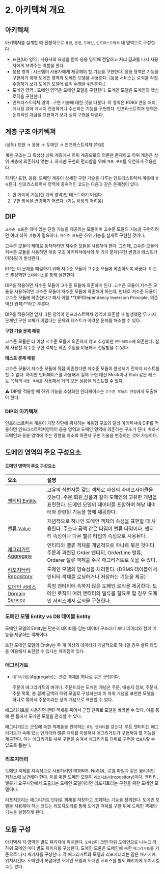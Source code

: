 # 2. 아키텍쳐 개요

## 아키텍쳐 <a id="88fd4782-c80e-444b-a502-ea6c944ca866"></a>

아키텍쳐를 설계할 때 전형적으로 `표현`, `응용`, `도메인`, `인프라스트럭쳐` 네 영역으로 구성한다.

* 표현\(UI\) 영역 : 사용자의 요청을 받아 응용 영역에 전달하고 처리 결과를 다시 사용자에게 보여주는 역할을 한다.
* 응용 영역 : 시스템이 사용자에게 제공해야 할 기능을 구현한다. 응용 영역은 기능을 구현하기 위해 도메인 영역의 도메인 모델을 사용한다. \(응용 서비스는 로직을 직접 수행하기 보다 도메인 모델에 로직 수행을 위임한다.\)
* 도메인 영역 : 도메인 영역은 도메인 모델을 구현한다. 도메인 모델은 도메인의 핵심 로직을 구현한다.
* 인프라스트럭쳐 영역 : 구현 기술에 대한 것을 다룬다. 이 영역은 RDBS 연동 처리, 메시징 큐에 메시지 전송하거나 수신하는 기능을 구현한다. 인프라스트럭쳐 영역은 논리적인 개념을 표현하기 보다 실제 구현을 다룬다.

## 계층 구조 아키텍쳐 <a id="7da502ca-98f7-48f0-aa83-84e6fb3494a6"></a>

\(상위\) 표현 → 응용 → 도메인 → 인프라스트럭쳐 \(하위\)

계층 구조는 그 특성상 상위 계층에서 하위 계층으로의 의존만 존재하고 하위 계층은 상위 계층에 의존하지 않는다. 하지만 구현의 편리함을 위해 `계층 구조`를 유연하게 적용한다.

하지만 표현, 응용, 도메인 계층이 상세한 구현 기술을 다루는 인프라스트럭쳐 계층에 `종속`된다. 인프라스트럭쳐 영역에 종속적인 코드는 다음과 같은 문제점이 있다.

1. 한 가지의 기능\(한 개의 영역\)만 테스트하기 어렵다.
2. 구현 방식을 변경하기 어렵다. \(기능 확장의 어려움\)

## DIP <a id="63354586-e900-4a17-b181-070e4be6ad40"></a>

`고수준 모듈`은 의미 있는 단일 기능을 제공하는 모듈이며 고수준 모듈의 기능을 구현하려면 여러 하위 기능이 필요하다. `저수준 모듈`은 하위 기능을 실제로 구현한 것이다.

고수준 모듈이 제대로 동작하려면 저수준 모듈을 사용해야 한다. 그런데, 고수준 모듈이 저수준 모듈을 사용하면 계층 구조 아키텍쳐에서의 두 가지 문제\(구현 변경과 테스트가 어려움\)가 발생한다.

`DIP`는 이 문제를 해결하기 위해 저수준 모듈이 고수준 모듈에 의존하도록 바꾼다. 이것은 추상화한 `인터페이스`를 통해 실현한다.

DIP를 적용하면 저수준 모듈이 고수준 모듈에 의존하게 된다. 고수준 모듈이 저수준 모듈을 사용하려면 고수준 모듈이 저수준 모듈에 의존해야 하는데, 반대로 저수준 모듈이 고수준 모듈에 의존한다고 해서 이를 **DIP\(Dependency Inversion Principle, 의존 역전 원칙\)**라고 부른다.

DIP를 적용하면 앞서 다른 영역이 인프라스트럭쳐 영역에 의존할 때 발생했던 두 가지 문제인 구현 교체가 어렵다는 문제와 테스트가 어려운 문제를 해소할 수 있다.

**구현 기술 문제 해결**

고수준 모듈은 더 이상 저수준 모듈에 의존하지 않고 추상화한 `인터페이스`에 의존한다. 실제 사용할 저수준 구현 객체는 의존 주입을 이용해서 전달받을 수 있다.

**테스트 문제 해결**

고수준 모듈이 저수준 모듈에 직접 의존했다면 저수준 모듈이 완성되기 전까지 테스트를 할 수 없다. 하지만 인터페이스를 사용해서 실제 구현 대신 Mock이나 Stub 같은 테스트 목적의 `대용 객체`를 사용해서 거의 모든 상황을 테스트할 수 있다.

⚠ DIP를 적용할 때 하위 기능을 추상화한 인터페이스는 `고수준 모듈의 관점`에서 도출해야 한다.

### DIP와 아키텍쳐 <a id="32fe53cc-e20e-4374-b90f-c7b17583bf77"></a>

인프라스트럭쳐 계층이 가장 하단에 위치하는 계층형 구조와 달리 아키텍쳐에 DIP를 적용하면 인프라스트럭쳐영역이 응용 영역과 도메인 영역에 의존하는 구조가 된다. 따라서 도메인과 응용 영역에 주는 영향을 최소화 하면서 구현 기술을 변경하는 것이 가능하다.

## 도메인 영역의 주요 구성요소 <a id="4bb1cc96-4321-4a0e-a812-8d3e5ff58f9f"></a>

#### 도메인 영역의 주요 구성요소

| 요소 | 설명 |
| :--- | :--- |
| [엔티티 Entitiy](https://www.notion.so/Entitiy-6837d25d743c4612bce3a7b816ea35da) | 고유의 식별자를 갖는 객체로 자신의 라이프사이클을 갖는다. 주문,회원,상품과 같이 도메인의 고유한 개념을 표현한다. 도메인 모델의 데이터를 포함하며 해당 데이터와 관련된 기능을 함께 제공한다. |
| [밸류 Value](https://www.notion.so/Value-8813d68c17aa4e96bd334c96d2d9b049) | 개념적으로 하나인 도메인 객체의 속성을 표현할 때 사용한다. 주소나 금액 같은 타입이 밸류 타입이다. 엔티티 속성이나 다른 밸류 타입의 속성으로 사용된다. |
| [애그리거트 Aggregate](https://www.notion.so/Aggregate-e9ebc80b3754442a8759ce2c6b01e1b5) | 엔티티와 밸류 객체를 개념적으로 하나로 묶은 것이다. 주문과 과련된 Order 엔티티, OrderLine 밸류, Orderer 밸류 객체를 주문 애그리거트로 묶을 수 있다. |
| [리포지터리 Repository](https://www.notion.so/Repository-5956a518a0c44f4dbe6b2e9d39a80ac4) | 도메인 모델의 영속성을 처리한다. \(DBMS 테이블에서 엔티티 객체를 로딩하거나 저장하는 기능을 제공\) |
| [도메인 서비스 Domain Service](https://www.notion.so/Domain-Service-b979c90ac68940f182d9e132752ad6fc) | 특정 엔티티에 속하지 않은 도메인 로직을 제공한다. 도메인 로직이 여러 엔티티와 밸류를 필요로 할 경우 도메인 서비스에서 로직을 구현한다. |

### 도메인 모델 Entity vs DB 테이블 Entity <a id="d3adfa46-eb49-46c7-aa4a-150cbe8323a5"></a>

도메인 모델의 Entity는 단순히 데이터를 담는 데이터 구조라기 보다 데이터와 함께 기능을 제공하는 객체이다.

또한 도메인 모델의 Entity는 두 개 이상의 데이터가 개념적으로 하나일 경우 밸류 타입을 이용해서 표현할 수 있다는 차이점이 있다.

### 애그리거트 <a id="eb681ac4-c8a7-4cb5-8718-369dc5d7b7fb"></a>

* `애그리거트`\(Aggregate\)는 관련 객체를 하나로 묶은 군집이다.

  주문이 애그리거트의 예이다. 주문이라는 도메인 개념은 주문, 배송지 정보, 주문자, 주문 목록, 총 결제 금액의 하위 모델로 구성되는데 이 하위 개념을 표현한 모델을 하나로 묶어서 주문이라는 상위 개념으로 표현할 수 있다.

애그리거트를 사용하면 관련 객체를 묶어서 군집 단위로 모델을 바라볼 수 있다. 이를 통해 큰 틀에서 도메인 모델을 관리할 수 있다.

애그리거트는 군집에 속한 객체들을 관리하는 `루트 엔티티`를 갖는다. 루트 엔티티는 애그리거트가 속해 있는 엔티티와 밸류 객체를 이용해서 애그리거트가 구현해야 할 기능을 제공한다. 이는 애그리거트 내부 구현을 숨겨서 애그리거트 단위로 구현을 `캡슐화`할 수 있도록 돕는다.

### 리포지터리 <a id="105084b1-678c-4166-a936-78b0e6bb7c2c"></a>

도메인 객체를 지속적으로 사용하려면 RDBMS, NoSQL, 로컬 파일과 같은 물리적인 저장소에 보관해야 한다. 이를 위한 도메인 모델이 `리포지토리`\(repository\)이다. 엔티티, 밸류가 요구사항에서 도출되는 도메인 모델이라면 리포지토리는 구현을 위한 도메인 모델이다.

리포지토리는 애그리거트 단위로 객체를 저장하고 조회하는 기능을 정의한다. 도메인 모델을 사용해야 하는 코드는 리포지토리를 통해 도메인 객체를 구한 뒤에 도메인 객체의 기능을 실행하게 된다.

## 모듈 구성 <a id="24d7eb6e-515f-40f3-a6de-f6c934ce2315"></a>

아키텍쳐 각 영역은 별도 패키지에 위치한다. `도메인`이 크면 하위 도메인으로 나누고 각 하위 모메인 마다 별도 패키지를 구성한다. 도메인 모듈은 도메인에 속한 `애그리거트`를 기준으로 다시 패키지를 구성한다. 각 애그리거트와 모델과 리포지터리는 같은 패키지에 위치시킨다. 도메인이 복잡하면 도메인 모델과 도메인 서비스를 별도 패키지에 위치시킬 수도 있다.

